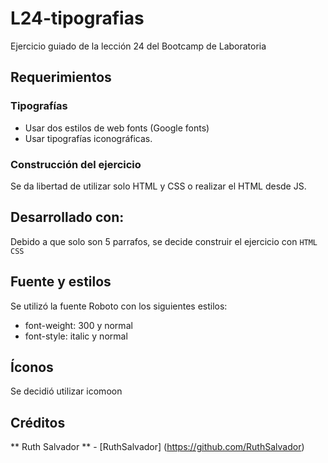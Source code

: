 # L24-tipografias
Ejercicio guiado de la lección 24 del Bootcamp de Laboratoria

## Requerimientos
### Tipografías
* Usar dos estilos de web fonts (Google fonts)
* Usar tipografías iconográficas.

### Construcción del ejercicio
Se da libertad de utilizar solo HTML y CSS o realizar el HTML desde JS.

## Desarrollado con:
Debido a que solo son 5 parrafos, se decide construir el ejercicio con
`HTML` `CSS`

## Fuente y estilos
Se utilizó la fuente Roboto con los siguientes estilos:
* font-weight: 300 y normal
* font-style: italic y normal

## Íconos
Se decidió utilizar icomoon

## Créditos
** Ruth Salvador ** - [RuthSalvador] (https://github.com/RuthSalvador)
